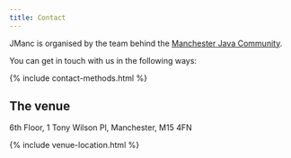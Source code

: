 ```yaml
---
title: Contact
---
```


JManc is organised by the team behind the [Manchester Java Community](https://manchesterjavacommunity.org/).

You can get in touch with us in the following ways:

{% include contact-methods.html %}

## The venue

6th Floor, 1 Tony Wilson Pl, Manchester, M15 4FN

{% include venue-location.html %}
